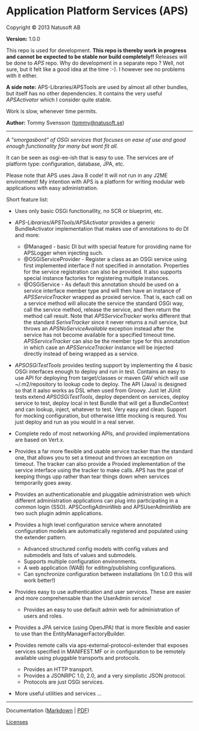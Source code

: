 # Application Platform Services (APS)

Copyright © 2013 Natusoft AB

__Version:__ 1.0.0

This repo is used for development. __This repo is thereby work in progress and cannot be expected to be stable nor build completely!!__ Releases will be done to _APS_ repo. Why do development in a separate repo ? Well, not sure, but it felt like a good idea at the time :-). I however see no problems with it either.

__A side note:__ APS-Libraries/APSTools are used by almost all other bundles, but itself has no other dependencies. It contains the very useful _APSActivator_ which I consider quite stable.  

Work is slow, whenever time permits.

__Author:__ Tommy Svensson (tommy@natusoft.se)

---

_A "smorgasbord" of OSGi services that focuses on ease of use and good enough functionality for many but wont fit all._

It can be seen as osgi-ee-ish that is easy to use. The services are of platform type: configuration, database, JPA, etc.

Please note that APS uses Java 8 code! It will not run in any J2ME environment! My intention with APS is a platform for writing modular web applications with easy administration.

Short feature list:

* Uses only basic OSGi functionallity, no SCR or blueprint, etc. 

* _APS-Libraries/APSTools/APSActivator_ provides a generic BundleActivator implementation that makes use of annotations to do DI and more:
  * @Managed - basic DI but with special feature for providing name for APSLogger when injecting such. 
  * @OSGiServiceProvider - Register a class as an OSGi service using first implemented interface if not specified in annotation. Properties for the service registration can also be provided. It also supports special instance factories for registering multiple instances.
  * @OSGiService - As default this annotation should be used on a service interface member type and will then have an instance of _APSServiceTracker_ wrapped as proxied service. That is, each call on a service method will allocate the service the standard OSGi way, call the service method, release the service, and then return the method call result. Note that _APSServiceTracker_ works different that the standard _SeriveTracker_ since it never returns a null service, but throws an _APSNoServiceAvailable_ exception instead after the service has not become available for a specified timeout time. _APSServiceTracker_ can also be the member type for this annotation in which case an _APSServiceTracker_ instance will be injected directly instead of being wrapped as a service.

* _APSOSGiTestTools_ provides testing support by implementing the 4 basic OSGi interfaces enough to deploy and run in test. Contains an easy to use API for deploying from target/classes or maven GAV which will use ~/.m2/repository to lookup code to deploy. The API (Java) is designed so that it aalso works as DSL when used from Groovy. Just let JUnit tests extend _APSOSGiTestTools_, deploy dependent on services, deploy service to test, deploy local in test Bundle that will get a BundleContext and can lookup, inject, whatever to test. Very easy and clean. Support for mocking configuration, but otherwise little mocking is requred. You just deploy and run as you would in a real server. 

* Complete redo of most networking APIs, and provided implementations are based on Vert.x.

* Provides a far more flexible and usable service tracker than the standard one, that allows you to set a timeout and throws an exception on timeout. The tracker can also provide a Proxied implementation of the service interface using the tracker to make calls. APS has the goal of keeping things upp rather than tear things down when services temporarily goes away.

* Provides an authenticationable and pluggable administration web which different administration applications can plug into participating in a common login (SSO). APSConfigAdminWeb and APSUserAdminWeb are two such plugin admin applications.

* Provides a high level configuration service where annotated configuration models are automatically registered and populated using the extender pattern. 
   * Advanced structured config models with config values and submodels and lists of values and submodels.
   * Supports multiple configuration environments.
   * A web application (WAB) for editing/publishing configurations.
   * Can synchronize configuration between installations (In 1.0.0 this will work better!)

* Provides easy to use authentication and user services. These are easier and more comprehensable than the UserAdmin service!
   * Provides an easy to use default admin web for administration of users and roles.

* Provides a JPA service (using OpenJPA) that is more flexible and easier to use than the EntityManagerFactoryBuilder.

* Provides remote calls via aps-external-protocol-extender that exposes services specified in MANIFEST.MF or in configuration to be remotely available using pluggable transports and protocols. 
   * Provides an HTTP transport.
   * Provides a JSONRPC 1.0, 2.0, and a very simplistic JSON protocol.
   * Protocols are just OSGi services.

* More useful utilities and services ...

---

Documentation ([Markdown](https://github.com/tombensve/APS/blob/master/APS-UserGuide/docs/APS-UserGuide.md) | [PDF](https://github.com/tombensve/APS/blob/master/APS-UserGuide/docs/APS-UserGuide.pdf))

[Licenses](https://github.com/tombensve/APS/blob/master/lics/licenses.md)

